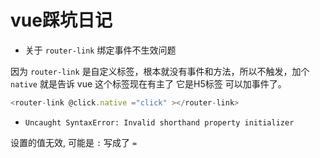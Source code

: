 # vue踩坑日记

+  关于 `router-link` 绑定事件不生效问题

因为 `router-link` 是自定义标签，根本就没有事件和方法，所以不触发，加个 `native` 就是告诉 vue 这个标签现在有主了 它是H5标签 可以加事件了。
```javaScript
<router-link @click.native ="click" ></router-link>
```
+  `Uncaught SyntaxError: Invalid shorthand property initializer`

设置的值无效, 可能是 `:` 写成了 `=` 



